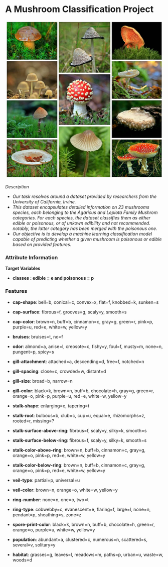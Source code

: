 <p align='center'>
  <h1>A Mushroom Classification Project</h1>
</p>

<p align='center'>
  <img src='https://github.com/Shuhaib73/Classification_ML_Mushrooms_Project/blob/main/mus_im.jpg' />
</p>


*Description*

* *Our task resolves around a dataset provided by researchers from the University of California, Irvine.*
* *This dataset encapsulates detailed information on 23 mushrooms species, each belonging to the Agaricus and Lepiota Family Mushrom categories.*
*For each species, the dataset classifies them as either edible or poisonous, or of unkown edibility and not recommended. notably, the latter category has been merged with the poisonous one.*
* *Our objective is to develop a machine learning classification model capable of predicting whether a given mushroom is poisonous or edible based on provided features.*


### **Attribute Information**
**Target Variables**
* **classes : edible = e and poisonous = p**
### **Features**
* **cap-shape**: bell=b, conical=c, convex=x, flat=f, knobbed=k, sunken=s

* **cap-surface**: fibrous=f, grooves=g, scaly=y, smooth=s

* **cap-color**: brown=n, buff=b, cinnamon=c, gray=g, green=r, pink=p, purple=u, red=e, white=w, yellow=y

* **bruises**: bruises=t, no=f

* **odor**: almond=a, anise=l, creosote=c, fishy=y, foul=f, musty=m, none=n, pungent=p, spicy=s

* **gill-attachment**: attached=a, descending=d, free=f, notched=n

* **gill-spacing**: close=c, crowded=w, distant=d

* **gill-size**: broad=b, narrow=n

* **gill-color**: black=k, brown=n, buff=b, chocolate=h, gray=g, green=r, orange=o, pink=p, purple=u, red=e, white=w, yellow=y

* **stalk-shape**: enlarging=e, tapering=t

* **stalk-root**: bulbous=b, club=c, cup=u, equal=e, rhizomorphs=z, rooted=r, missing=?

* **stalk-surface-above-ring**: fibrous=f, scaly=y, silky=k, smooth=s

* **stalk-surface-below-ring**: fibrous=f, scaly=y, silky=k, smooth=s

* **stalk-color-above-ring**: brown=n, buff=b, cinnamon=c, gray=g, orange=o, pink=p, red=e, white=w, yellow=y

* **stalk-color-below-ring**: brown=n, buff=b, cinnamon=c, gray=g, orange=o, pink=p, red=e, white=w, yellow=y

* **veil-type**: partial=p, universal=u

* **veil-color**: brown=n, orange=o, white=w, yellow=y

* **ring-number**: none=n, one=o, two=t

* **ring-type**: cobwebby=c, evanescent=e, flaring=f, large=l, none=n, pendant=p, sheathing=s, zone=z

* **spore-print-color**: black=k, brown=n, buff=b, chocolate=h, green=r, orange=o, purple=u, white=w, yellow=y

* **population**: abundant=a, clustered=c, numerous=n, scattered=s, several=v, solitary=y

* **habitat**: grasses=g, leaves=l, meadows=m, paths=p, urban=u, waste=w, woods=d
